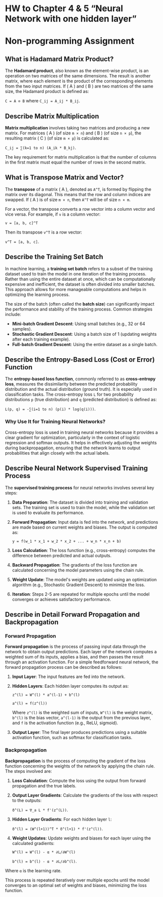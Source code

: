 # HW to Chapter 4 & 5 “Neural Network with one hidden layer”

# Non-programming Assignment

## What is Hadamard Matrix Product?
The **Hadamard product**, also known as the element-wise product, is an operation on two matrices of the same dimensions. The result is another matrix, where each element is the product of the corresponding elements from the two input matrices. If \( A \) and \( B \) are two matrices of the same size, the Hadamard product is defined as:

`C = A ⊙ B` where `C_ij = A_ij * B_ij`.

## Describe Matrix Multiplication
**Matrix multiplication** involves taking two matrices and producing a new matrix. For matrices \( A \) (of size `m × n`) and \( B \) (of size `n × p`), the resulting matrix \( C \) (of size `m × p`) is calculated as:

`C_ij = ∑(k=1 to n) (A_ik * B_kj)`.

The key requirement for matrix multiplication is that the number of columns in the first matrix must equal the number of rows in the second matrix.

## What is Transpose Matrix and Vector?
The **transpose** of a matrix \( A \), denoted as `A^T`, is formed by flipping the matrix over its diagonal. This means that the row and column indices are swapped. If \( A \) is of size `m × n`, then `A^T` will be of size `n × m`.

For a vector, the transpose converts a row vector into a column vector and vice versa. For example, if `v` is a column vector:

`v = [a, b, c]^T`

Then its transpose `v^T` is a row vector:

`v^T = [a, b, c]`.

## Describe the Training Set Batch
In machine learning, a **training set batch** refers to a subset of the training dataset used to train the model in one iteration of the training process. Rather than using the entire dataset at once, which can be computationally expensive and inefficient, the dataset is often divided into smaller batches. This approach allows for more manageable computations and helps in optimizing the learning process.

The size of the batch (often called the **batch size**) can significantly impact the performance and stability of the training process. Common strategies include:

- **Mini-batch Gradient Descent**: Using small batches (e.g., 32 or 64 samples).
- **Stochastic Gradient Descent**: Using a batch size of 1 (updating weights after each training example).
- **Full-batch Gradient Descent**: Using the entire dataset as a single batch.

## Describe the Entropy-Based Loss (Cost or Error) Function
The **entropy-based loss function**, commonly referred to as **cross-entropy loss**, measures the dissimilarity between the predicted probability distribution and the actual distribution (ground truth). It is especially used in classification tasks. The cross-entropy loss `L` for two probability distributions `p` (true distribution) and `q` (predicted distribution) is defined as:

`L(p, q) = -∑(i=1 to n) (p(i) * log(q(i)))`.

### Why Use It for Training Neural Networks?
Cross-entropy loss is used in training neural networks because it provides a clear gradient for optimization, particularly in the context of logistic regression and softmax outputs. It helps in effectively adjusting the weights during backpropagation, ensuring that the network learns to output probabilities that align closely with the actual labels.

## Describe Neural Network Supervised Training Process
The **supervised training process** for neural networks involves several key steps:

1. **Data Preparation**: The dataset is divided into training and validation sets. The training set is used to train the model, while the validation set is used to evaluate its performance.

2. **Forward Propagation**: Input data is fed into the network, and predictions are made based on current weights and biases. The output is computed as:

   `y = f(w_1 * x_1 + w_2 * x_2 + ... + w_n * x_n + b)`

3. **Loss Calculation**: The loss function (e.g., cross-entropy) computes the difference between predicted and actual outputs.

4. **Backward Propagation**: The gradients of the loss function are calculated concerning the model parameters using the chain rule.

5. **Weight Update**: The model's weights are updated using an optimization algorithm (e.g., Stochastic Gradient Descent) to minimize the loss.

6. **Iteration**: Steps 2-5 are repeated for multiple epochs until the model converges or achieves satisfactory performance.

## Describe in Detail Forward Propagation and Backpropagation
### Forward Propagation
**Forward propagation** is the process of passing input data through the network to obtain output predictions. Each layer of the network computes a weighted sum of its inputs, applies a bias, and then passes the result through an activation function. For a simple feedforward neural network, the forward propagation process can be described as follows:

1. **Input Layer**: The input features are fed into the network.
2. **Hidden Layers**: Each hidden layer computes its output as:

   `z^(l) = W^(l) * a^(l-1) + b^(l)`

   `a^(l) = f(z^(l))`

   Where `z^(l)` is the weighted sum of inputs, `W^(l)` is the weight matrix, `b^(l)` is the bias vector, `a^(l-1)` is the output from the previous layer, and `f` is the activation function (e.g., ReLU, sigmoid).

3. **Output Layer**: The final layer produces predictions using a suitable activation function, such as softmax for classification tasks.

### Backpropagation
**Backpropagation** is the process of computing the gradient of the loss function concerning the weights of the network by applying the chain rule. The steps involved are:

1. **Loss Calculation**: Compute the loss using the output from forward propagation and the true labels.
   
2. **Output Layer Gradients**: Calculate the gradients of the loss with respect to the outputs:

   `δ^(L) = ∇_a L * f'(z^(L))`.

3. **Hidden Layer Gradients**: For each hidden layer `l`:

   `δ^(l) = (W^(l+1))^T * δ^(l+1) * f'(z^(l))`.

4. **Weight Updates**: Update weights and biases for each layer using the calculated gradients:

   `W^(l) = W^(l) - α * ∂L/∂W^(l)`

   `b^(l) = b^(l) - α * ∂L/∂b^(l)`.

Where `α` is the learning rate.

This process is repeated iteratively over multiple epochs until the model converges to an optimal set of weights and biases, minimizing the loss function.
